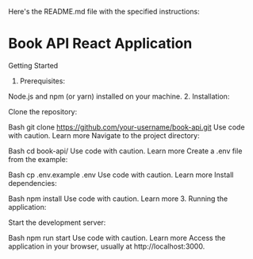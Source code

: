 
Here's the README.md file with the specified instructions:

# Book API React Application

Getting Started
1. Prerequisites:

Node.js and npm (or yarn) installed on your machine.
2. Installation:

Clone the repository:

Bash
git clone https://github.com/your-username/book-api.git
Use code with caution. Learn more
Navigate to the project directory:

Bash
cd book-api/
Use code with caution. Learn more
Create a .env file from the example:

Bash
cp .env.example .env
Use code with caution. Learn more
Install dependencies:

Bash
npm install
Use code with caution. Learn more
3. Running the application:

Start the development server:

Bash
npm run start
Use code with caution. Learn more
Access the application in your browser, usually at http://localhost:3000.

